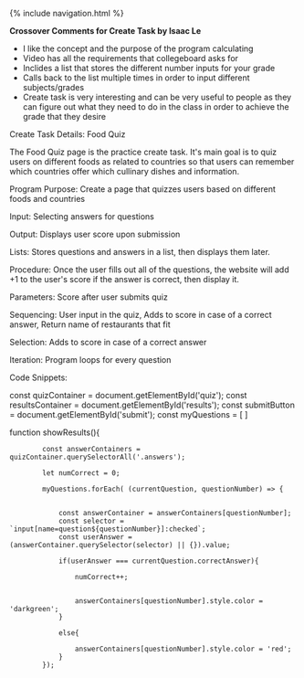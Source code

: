 {% include navigation.html %}

**Crossover Comments for Create Task by Isaac Le**
- I like the concept and the purpose of the program calculating
- Video has all the requirements that collegeboard asks for
- Inclides a list that stores the different number inputs for your grade
- Calls back to the list multiple times in order to input different subjects/grades
- Create task is very interesting and can be very useful to people as they can figure out what they need to do in the class in order to achieve the grade that they desire


Create Task Details:
Food Quiz

The Food Quiz page is the practice create task. It's main goal is to quiz users on different foods  as related to countries so that users can remember which countries offer which cullinary dishes and information.

Program Purpose: Create a page that quizzes users based on different foods and countries

Input: Selecting answers for questions

Output: Displays user score upon submission

Lists: Stores questions and answers in a list, then displays them later.

Procedure: Once the user fills out all of the questions, the website will add +1 to the user's score if the answer is correct, then display it.

Parameters: Score after user submits quiz

Sequencing: User input in the quiz, Adds to score in case of a correct answer, Return name of restaurants that fit

Selection: Adds to score in case of a correct answer

Iteration: Program loops for every question

Code Snippets:

const quizContainer = document.getElementById('quiz'); const resultsContainer = document.getElementById('results'); const submitButton = document.getElementById('submit'); const myQuestions = [ ]

function showResults(){

            const answerContainers = quizContainer.querySelectorAll('.answers');

            let numCorrect = 0;

            myQuestions.forEach( (currentQuestion, questionNumber) => {


                const answerContainer = answerContainers[questionNumber];
                const selector = `input[name=question${questionNumber}]:checked`;
                const userAnswer = (answerContainer.querySelector(selector) || {}).value;

                if(userAnswer === currentQuestion.correctAnswer){

                    numCorrect++;


                    answerContainers[questionNumber].style.color = 'darkgreen';
                }

                else{

                    answerContainers[questionNumber].style.color = 'red';
                }
            });
